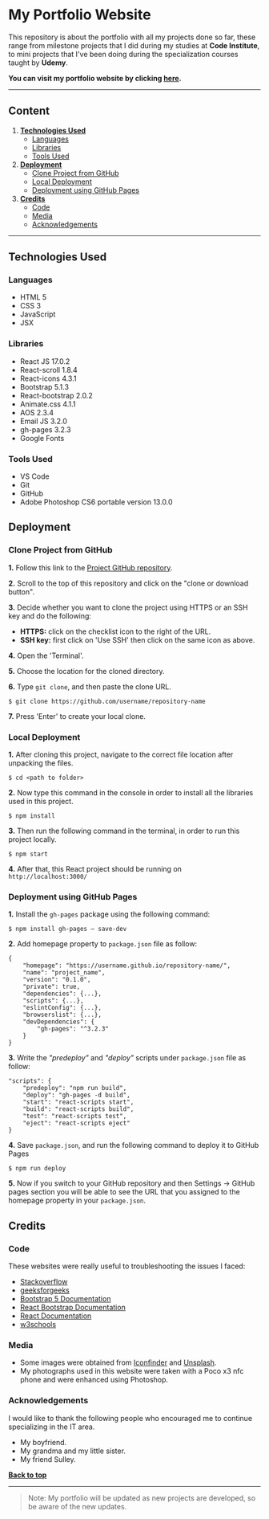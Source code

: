 # My Portfolio Website

This repository is about the portfolio with all my projects done so far, these range from milestone projects that I did during my studies at **Code Institute**, to mini projects that I've been doing during the specialization courses taught by **Udemy**.

**You can visit my portfolio website by clicking [here](https://cotebarrientos.github.io/my-portfolio/).**

---

## Content

1. [**Technologies Used**](#technologies-used)
    - [Languages](#languages)
    - [Libraries](#libraries)
    - [Tools Used](#tools-used)
2. [**Deployment**](#deployment)
    - [Clone Project from GitHub](#clone-project-from-github)
    - [Local Deployment](#local-deployment)
    - [Deployment using GitHub Pages](#deployment-using-github-pages)
3. [**Credits**](#credits)
    - [Code](#code)
    - [Media](#media)
    - [Acknowledgements](#acknowledgements)

---

## Technologies Used

### Languages

- HTML 5
- CSS 3
- JavaScript
- JSX

### Libraries

- React JS 17.0.2
- React-scroll 1.8.4
- React-icons 4.3.1
- Bootstrap 5.1.3
- React-bootstrap 2.0.2
- Animate.css 4.1.1
- AOS 2.3.4
- Email JS 3.2.0
- gh-pages 3.2.3
- Google Fonts

### Tools Used

- VS Code
- Git
- GitHub
- Adobe Photoshop CS6 portable version 13.0.0

## Deployment

### Clone Project from GitHub

**1.** Follow this link to the [Project GitHub repository](https://github.com/cotebarrientos/my-portfolio).

**2.** Scroll to the top of this repository and click on the "clone or download button".

**3.** Decide whether you want to clone the project using HTTPS or an SSH key and do the following:

- **HTTPS:** click on the checklist icon to the right of the URL.
- **SSH key:** first click on 'Use SSH' then click on the same icon as above.

**4.** Open the 'Terminal'.

**5.** Choose the location for the cloned directory.

**6.** Type `git clone`, and then paste the clone URL.

    $ git clone https://github.com/username/repository-name

**7.** Press 'Enter' to create your local clone.

### Local Deployment

**1.** After cloning this project, navigate to the correct file location after unpacking the files.

    $ cd <path to folder>

**2.** Now type this command in the console in order to install all the libraries used in this project.

    $ npm install

**3.** Then run the following command in the terminal, in order to run this project locally.

    $ npm start


**4.** After that, this React project should be running on `http://localhost:3000/`

### Deployment using GitHub Pages

**1.** Install the `gh-pages` package using the following command:

    $ npm install gh-pages — save-dev

**2.** Add homepage property to `package.json` file as follow:

    {
        "homepage": "https://username.github.io/repository-name/",
        "name": "project_name",
        "version": "0.1.0",
        "private": true,
        "dependencies": {...},
        "scripts": {...},
        "eslintConfig": {...},
        "browserslist": {...},
        "devDependencies": {
            "gh-pages": "^3.2.3"
        }
    }

**3.** Write the *"predeploy"* and *"deploy"* scripts under `package.json` file as follow:

    "scripts": {
        "predeploy": "npm run build",
        "deploy": "gh-pages -d build",
        "start": "react-scripts start",
        "build": "react-scripts build",
        "test": "react-scripts test",
        "eject": "react-scripts eject"
    }

**4.** Save `package.json`, and run the following command to deploy it to GitHub Pages

    $ npm run deploy

**5.** Now if you switch to your GitHub repository and then Settings -> GitHub pages section you will be able to see the URL that you assigned to the homepage property in your `package.json`.

## Credits

### Code

These websites were really useful to troubleshooting the issues I faced:

- [Stackoverflow](https://stackoverflow.com/)
- [geeksforgeeks](https://www.geeksforgeeks.org/)
- [Bootstrap 5 Documentation](https://getbootstrap.com/docs/5.1/getting-started/introduction/)
- [React Bootstrap Documentation](https://react-bootstrap.github.io/getting-started/introduction/)
- [React Documentation](https://es.reactjs.org/)
- [w3schools](https://www.w3schools.com/)

### Media

- Some images were obtained from [Iconfinder](https://www.iconfinder.com/) and [Unsplash](https://unsplash.com/).
- My photographs used in this website were taken with a Poco x3 nfc phone and were enhanced using Photoshop.

### Acknowledgements

I would like to thank the following people who encouraged me to continue specializing in the IT area.

- My boyfriend.
- My grandma and my little sister.
- My friend Sulley.

**[Back to top](#my-portfolio-website)**

---

> Note: My portfolio will be updated as new projects are developed, so be aware of the new updates.